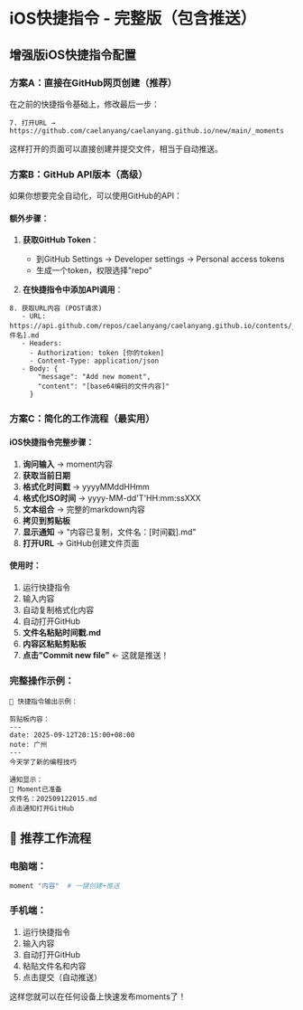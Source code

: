 # iOS快捷指令 - 完整版（包含推送）

## 增强版iOS快捷指令配置

### 方案A：直接在GitHub网页创建（推荐）

在之前的快捷指令基础上，修改最后一步：

```
7. 打开URL → https://github.com/caelanyang/caelanyang.github.io/new/main/_moments
```

这样打开的页面可以直接创建并提交文件，相当于自动推送。

### 方案B：GitHub API版本（高级）

如果你想要完全自动化，可以使用GitHub的API：

#### 额外步骤：
1. **获取GitHub Token**：
   - 到GitHub Settings → Developer settings → Personal access tokens
   - 生成一个token，权限选择"repo"

2. **在快捷指令中添加API调用**：
```
8. 获取URL内容 (POST请求)
   - URL: https://api.github.com/repos/caelanyang/caelanyang.github.io/contents/_moments/[文件名].md
   - Headers: 
     - Authorization: token [你的token]
     - Content-Type: application/json
   - Body: {
       "message": "Add new moment",
       "content": "[base64编码的文件内容]"
     }
```

### 方案C：简化的工作流程（最实用）

#### iOS快捷指令完整步骤：
1. **询问输入** → moment内容
2. **获取当前日期**
3. **格式化时间戳** → yyyyMMddHHmm
4. **格式化ISO时间** → yyyy-MM-dd'T'HH:mm:ssXXX
5. **文本组合** → 完整的markdown内容
6. **拷贝到剪贴板**
7. **显示通知** → "内容已复制，文件名：[时间戳].md"
8. **打开URL** → GitHub创建文件页面

#### 使用时：
1. 运行快捷指令
2. 输入内容
3. 自动复制格式化内容
4. 自动打开GitHub
5. **文件名粘贴时间戳.md**
6. **内容区粘贴剪贴板**
7. **点击"Commit new file"** ← 这就是推送！

### 完整操作示例：

```
📱 快捷指令输出示例：

剪贴板内容：
---
date: 2025-09-12T20:15:00+08:00
note: 广州
---
今天学了新的编程技巧

通知显示：
📝 Moment已准备
文件名：202509122015.md
点击通知打开GitHub
```

## 🎯 推荐工作流程

### 电脑端：
```bash
moment "内容"  # 一键创建+推送
```

### 手机端：
1. 运行快捷指令
2. 输入内容  
3. 自动打开GitHub
4. 粘贴文件名和内容
5. 点击提交（自动推送）

这样您就可以在任何设备上快速发布moments了！